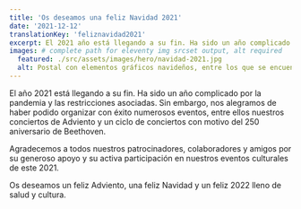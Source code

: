 ```yaml
---
title: 'Os deseamos una feliz Navidad 2021'
date: '2021-12-12'
translationKey: 'feliznavidad2021'
excerpt: El 2021 año está llegando a su fin. Ha sido un año complicado por la pandemia y las restricciones asociadas. Sin embargo, nos alegramos de haber podido organizar con éxito númerosos eventos.
images: # complete path for eleventy img srcset output, alt required
  featured: ./src/assets/images/hero/navidad-2021.jpg
  alt: Postal con elementos gráficos navideños, entre los que se encuentra el logotipo de la Fundación Goethe
---
```


El año 2021 está llegando a su fin. Ha sido un año complicado por la pandemia y las restricciones asociadas. Sin embargo, nos alegramos de haber podido organizar con éxito numerosos eventos, entre ellos nuestros conciertos de Adviento y un ciclo de conciertos con motivo del 250 aniversario de Beethoven.

Agradecemos a todos nuestros patrocinadores, colaboradores y amigos por su generoso apoyo y su activa participación en nuestros eventos culturales de este 2021.

Os deseamos un feliz Adviento, una feliz Navidad y un feliz 2022 lleno de salud y cultura.
